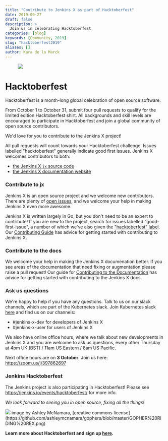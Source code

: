 ```yaml
---
title: "Contribute to Jenkins X as part of Hacktoberfest"
date: 2019-09-27
draft: false
description: >
  Join us in celebrating Hacktoberfest 
categories: [blog]
keywords: [Community, 2019]
slug: "hacktoberfest2019"
aliases: []
author: Kara de la Marck
---
```


<figure>
<img src="/images/community/events/2019-hacktoberfest.png" class="img-thumbnail"/>
</figure>

# Hacktoberfest

Hacktoberfest is a month-long global celebration of open source software. 

From October 1 to October 31, submit four pull requests to qualify for the limited edition Hacktoberfest shirt. All backgrounds and skill levels are encouraged to participate in Hacktoberfest and join a global community of open source contributors.

We'd love for you to contribute to the Jenkins X project! 

All pull requests will count towards your Hacktoberfest challenge. Issues labelled "hacktoberfest" generally indicate good first issues. Jenkins X welcomes contributors to both:

* [the Jenkins X `jx` source code](https://github.com/jenkins-x/jx)
* [the Jenkins X documentation website](https://github.com/jenkins-x/jx-docs)

### Contribute to jx

Jenkins X is an open source project and we welcome new contributors. There are plenty of [open issues](https://github.com/jenkins-x/jx/issues), and we welcome your help in making Jenkins X even more awesome. 

Jenkins X is written largely in Go, but you don't need to be an expert to contribute! If you are new to the project, search for issues labelled "good-first-issue", a number of which we've also given the ["hacktoberfest" label](https://github.com/jenkins-x/jx/labels/hacktoberfest). Our [Contributing Guide](https://jenkins-x.io/docs/contributing/code/) has advice for getting started with contributing to Jenkins X.

### Contribute to the docs

We welcome your help in making the Jenkins X documenation better. If you see areas of the documentation that need fixing or augmentation please raise a pull request! Our guide for [Contributing to the Documentation](https://jenkins-x.io/docs/contributing/documentation/) has advice for getting started with contributing to the Jenkins X docs.

### Ask us questions

We're happy to help if you have any questions. Talk to us on our slack channels, which are part of the Kubernetes slack. Join  Kubernetes slack [here](http://slack.k8s.io/) and find us on our channels:

* #jenkins-x-dev for developers of Jenkins X
* #jenkins-x-user for users of Jenkins X

We also have online office hours, where we talk about new developments in Jenkins X and you are welcome to ask us questions, every other Thursday at 4pm UK (BST) / 11am US Eastern / 8am US Pacific. 

Next office hours are on **3 October**. Join us here: https://zoom.us/j/397862697

### Jenkins Hacktoberfest

The Jenkins project is also participating in Hacktoberfest! 
Please see https://jenkins.io/events/hacktoberfest/ for more info.


*We look forward to seeing you in open source, fixing all the things!*

<img src="/images/404-page/GOPHER RIDING REX.png" class="img-thumbnail">
image by Ashley McNamara, [creative commons license](https://github.com/ashleymcnamara/gophers/blob/master/GOPHER%20RIDING%20REX.png)

**Learn more about Hacktoberfest and sign up [here](https://hacktoberfest.digitalocean.com/).**

